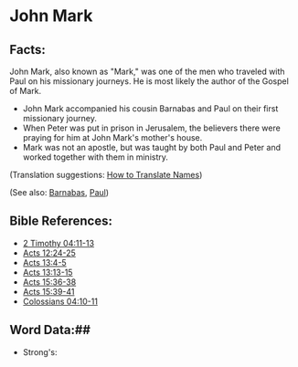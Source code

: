 # John Mark #

## Facts: ##

John Mark, also known as "Mark," was one of the men who traveled with Paul on his missionary journeys. He is most likely the author of the Gospel of Mark.

* John Mark accompanied his cousin Barnabas and Paul on their first missionary journey.
* When Peter was put in prison in Jerusalem, the believers there were praying for him at John Mark's mother's house.
* Mark was not an apostle, but was taught by both Paul and Peter and worked together with them in ministry.

(Translation suggestions: [How to Translate Names](rc://en/ta/man/translate/translate-names))

(See also: [Barnabas](../other/barnabas.md), [Paul](../other/paul.md))

## Bible References: ##

* [2 Timothy 04:11-13](rc://en/tn/help/2ti/04/11)
* [Acts 12:24-25](rc://en/tn/help/act/12/24)
* [Acts 13:4-5](rc://en/tn/help/act/13/04)
* [Acts 13:13-15](rc://en/tn/help/act/13/13)
* [Acts 15:36-38](rc://en/tn/help/act/15/36)
* [Acts 15:39-41](rc://en/tn/help/act/15/39)
* [Colossians 04:10-11](rc://en/tn/help/col/04/10)

## Word Data:##

* Strong's: 

